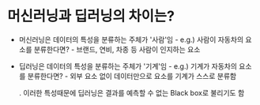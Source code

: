 # 머신러닝과 딥러닝의 차이는?
 - 머신러닝은 데이터의 특성을 분류하는 주체가 '사람'임 - e.g.) 사람이 자동차의 요소를 분류한다면? - 브랜드, 연비, 차종 등 사람이 인지하는 요소
 - 딥러닝은 데이터의 특성을 분류하는 주체가 '기계'임 - e.g.) 기계가 자동차의 요소를 분류한다면? - 외부 요소 없이 데이터만으로 요소를 기계가 스스로 분류함
 
   . 이러한 특성때문에 딥러닝은 결과를 예측할 수 없는 Black box로 불리기도 함
